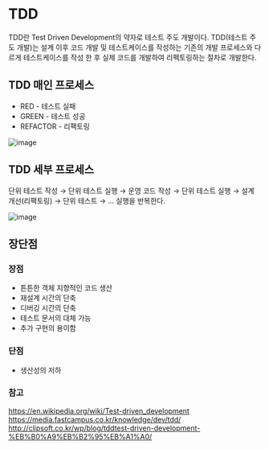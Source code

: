 # TDD
TDD란 Test Driven Development의 약자로 테스트 주도 개발이다.
TDD(테스트 주도 개발)는 설계 이후 코드 개발 및 테스트케이스를 작성하는 기존의 개발 프로세스와 다르게 테스트케이스를 작성 한 후 실제 코드를 개발하여 리펙토링하는 절차로 개발한다. 

## TDD 매인 프로세스 
* RED - 테스트 실패
* GREEN - 테스트 성공
* REFACTOR - 리팩토링

![image](https://user-images.githubusercontent.com/50148363/223036500-568c4894-691e-400c-815c-293d716d8417.png)

## TDD 세부 프로세스 
단위 테스트 작성 → 단위 테스트 실행 → 운영 코드 작성 → 단위 테스트 실행 → 설계 개선(리팩토링) → 단위 테스트 → …  실행을 반복한다.

![image](https://user-images.githubusercontent.com/50148363/223001534-70b7d734-2f38-4c3d-a716-8bf092c779e2.png)

## 장단점
### 장점
* 튼튼한 객체 지향적인 코드 생산
* 재설계 시간의 단축
* 디버깅 시간의 단축
* 테스트 문서의 대체 가능
* 추가 구현의 용이함

### 단점
* 생산성의 저하

### 참고
https://en.wikipedia.org/wiki/Test-driven_development    
https://media.fastcampus.co.kr/knowledge/dev/tdd/    
http://clipsoft.co.kr/wp/blog/tddtest-driven-development-%EB%B0%A9%EB%B2%95%EB%A1%A0/   
